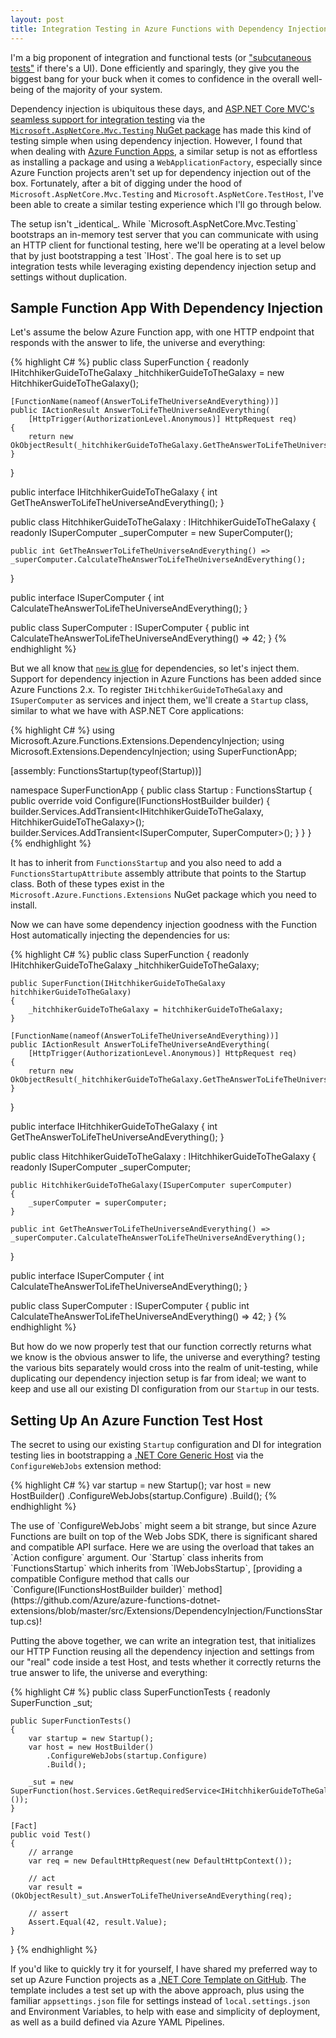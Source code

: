 ```yaml
---
layout: post
title: Integration Testing in Azure Functions with Dependency Injection
---
```


I'm a big proponent of integration and functional tests (or ["subcutaneous tests"](https://lostechies.com/jimmybogard/2010/08/25/an-effective-testing-strategy/) if there's a UI). Done efficiently and sparingly, they give you the biggest bang for your buck when it comes to confidence in the overall well-being of the majority of your system.

Dependency injection is ubiquitous these days, and [ASP.NET Core MVC's seamless support for integration testing](https://docs.microsoft.com/en-us/aspnet/core/test/integration-tests) via the [`Microsoft.AspNetCore.Mvc.Testing` NuGet package](https://www.nuget.org/packages/Microsoft.AspNetCore.Mvc.Testing) has made this kind of testing simple when using dependency injection. However, I found that when dealing with [Azure Function Apps](https://docs.microsoft.com/en-us/azure/azure-functions/functions-overview), a similar setup is not as effortless as installing a package and using a `WebApplicationFactory`, especially since Azure Function projects aren't set up for dependency injection out of the box. Fortunately, after a bit of digging under the hood of `Microsoft.AspNetCore.Mvc.Testing` and `Microsoft.AspNetCore.TestHost`, I've been able to create a similar testing experience which I'll go through below.

<div class="tip" markdown="1">
The setup isn't _identical_. While `Microsoft.AspNetCore.Mvc.Testing` bootstraps an in-memory test server that you can communicate with using an HTTP client for functional testing, here we'll be operating at a level below that by just bootstrapping a test `IHost`. The goal here is to set up integration tests while leveraging existing dependency injection setup and settings without duplication.
</div>

## Sample Function App With Dependency Injection

Let's assume the below Azure Function app, with one HTTP endpoint that responds with the answer to life, the universe and everything:

{% highlight C# %}
public class SuperFunction
{
	readonly IHitchhikerGuideToTheGalaxy _hitchhikerGuideToTheGalaxy = new HitchhikerGuideToTheGalaxy();

	[FunctionName(nameof(AnswerToLifeTheUniverseAndEverything))]
	public IActionResult AnswerToLifeTheUniverseAndEverything(
		[HttpTrigger(AuthorizationLevel.Anonymous)] HttpRequest req)
	{
		return new OkObjectResult(_hitchhikerGuideToTheGalaxy.GetTheAnswerToLifeTheUniverseAndEverything());
	}
}

public interface IHitchhikerGuideToTheGalaxy
{
	int GetTheAnswerToLifeTheUniverseAndEverything();
}

public class HitchhikerGuideToTheGalaxy : IHitchhikerGuideToTheGalaxy
{
	readonly ISuperComputer _superComputer = new SuperComputer();

	public int GetTheAnswerToLifeTheUniverseAndEverything() => _superComputer.CalculateTheAnswerToLifeTheUniverseAndEverything();
}

public interface ISuperComputer
{
	int CalculateTheAnswerToLifeTheUniverseAndEverything();
}

public class SuperComputer : ISuperComputer
{
	public int CalculateTheAnswerToLifeTheUniverseAndEverything() => 42;
}
{% endhighlight %}

But we all know that [`new` is glue](https://ardalis.com/new-is-glue) for dependencies, so let's inject them. Support for dependency injection in Azure Functions has been added since Azure Functions 2.x. To register `IHitchhikerGuideToTheGalaxy` and `ISuperComputer` as services and inject them, we'll create a `Startup` class, similar to what we have with ASP.NET Core applications:

{% highlight C# %}
using Microsoft.Azure.Functions.Extensions.DependencyInjection;
using Microsoft.Extensions.DependencyInjection;
using SuperFunctionApp;

[assembly: FunctionsStartup(typeof(Startup))]

namespace SuperFunctionApp
{
    public class Startup : FunctionsStartup
    {
        public override void Configure(IFunctionsHostBuilder builder)
        {
            builder.Services.AddTransient<IHitchhikerGuideToTheGalaxy, HitchhikerGuideToTheGalaxy>();
            builder.Services.AddTransient<ISuperComputer, SuperComputer>();
        }
    }
}
{% endhighlight %}

It has to inherit from `FunctionsStartup` and you also need to add a `FunctionsStartupAttribute` assembly attribute that points to the Startup class. Both of these types exist in the `Microsoft.Azure.Functions.Extensions` NuGet package which you need to install.

Now we can have some dependency injection goodness with the Function Host automatically injecting the dependencies for us:

{% highlight C# %}
public class SuperFunction
{
	readonly IHitchhikerGuideToTheGalaxy _hitchhikerGuideToTheGalaxy;

	public SuperFunction(IHitchhikerGuideToTheGalaxy hitchhikerGuideToTheGalaxy)
	{
		_hitchhikerGuideToTheGalaxy = hitchhikerGuideToTheGalaxy;
	}

	[FunctionName(nameof(AnswerToLifeTheUniverseAndEverything))]
	public IActionResult AnswerToLifeTheUniverseAndEverything(
		[HttpTrigger(AuthorizationLevel.Anonymous)] HttpRequest req)
	{
		return new OkObjectResult(_hitchhikerGuideToTheGalaxy.GetTheAnswerToLifeTheUniverseAndEverything());
	}
}

public interface IHitchhikerGuideToTheGalaxy
{
	int GetTheAnswerToLifeTheUniverseAndEverything();
}

public class HitchhikerGuideToTheGalaxy : IHitchhikerGuideToTheGalaxy
{
	readonly ISuperComputer _superComputer;

	public HitchhikerGuideToTheGalaxy(ISuperComputer superComputer)
	{
		_superComputer = superComputer;
	}

	public int GetTheAnswerToLifeTheUniverseAndEverything() => _superComputer.CalculateTheAnswerToLifeTheUniverseAndEverything();
}

public interface ISuperComputer
{
	int CalculateTheAnswerToLifeTheUniverseAndEverything();
}

public class SuperComputer : ISuperComputer
{
	public int CalculateTheAnswerToLifeTheUniverseAndEverything() => 42;
}
{% endhighlight %}

But how do we now properly test that our function correctly returns what we know is the obvious answer to life, the universe and everything? testing the various bits separately would cross into the realm of unit-testing, while duplicating our dependency injection setup is far from ideal; we want to keep and use all our existing DI configuration from our `Startup` in our tests.

## Setting Up An Azure Function Test Host

The secret to using our existing `Startup` configuration and DI for integration testing lies in bootstrapping a [.NET Core Generic Host](https://docs.microsoft.com/en-us/aspnet/core/fundamentals/host/generic-host) via the `ConfigureWebJobs` extension method: 

{% highlight C# %}
var startup = new Startup();
var host = new HostBuilder()
	.ConfigureWebJobs(startup.Configure)
	.Build();
{% endhighlight %}

<div class="tip" markdown="1">
The use of `ConfigureWebJobs` might seem a bit strange, but since Azure Functions are built on top of the Web Jobs SDK, there is significant shared and compatible API surface. Here we are using the overload that takes an `Action<IWebJobsBuilder> configure` argument. Our `Startup` class inherits from `FunctionsStartup` which inherits from `IWebJobsStartup`, [providing a compatible Configure method that calls our `Configure(IFunctionsHostBuilder builder)` method](https://github.com/Azure/azure-functions-dotnet-extensions/blob/master/src/Extensions/DependencyInjection/FunctionsStartup.cs)!
</div>

Putting the above together, we can write an integration test, that initializes our HTTP Function reusing all the dependency injection and settings from our "real" code inside a test Host, and tests whether it correctly returns the true answer to life, the universe and everything:

{% highlight C# %}
public class SuperFunctionTests
{
	readonly SuperFunction _sut;

	public SuperFunctionTests()
	{
		var startup = new Startup();
		var host = new HostBuilder()
			.ConfigureWebJobs(startup.Configure)
			.Build();

		_sut = new SuperFunction(host.Services.GetRequiredService<IHitchhikerGuideToTheGalaxy>());
	}

	[Fact]
	public void Test()
	{
		// arrange
		var req = new DefaultHttpRequest(new DefaultHttpContext());

		// act
		var result = (OkObjectResult)_sut.AnswerToLifeTheUniverseAndEverything(req);

		// assert
		Assert.Equal(42, result.Value);
	}
}
{% endhighlight %}

If you'd like to quickly try it for yourself, I have shared my preferred way to set up Azure Function projects as a [.NET Core Template on GitHub](https://github.com/SaebAmini/Saeb.FunctionApp). The template includes a test set up with the above approach, plus using the familiar `appsettings.json` file for settings instead of `local.settings.json` and Environment Variables, to help with ease and simplicity of deployment, as well as a build defined via Azure YAML Pipelines.